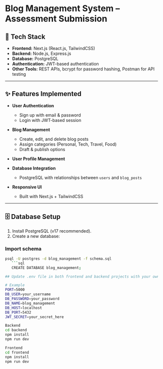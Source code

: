 # Blog Management System – Assessment Submission

## 🚀 Tech Stack
- **Frontend:** Next.js (React.js, TailwindCSS)
- **Backend:** Node.js, Express.js
- **Database:** PostgreSQL
- **Authentication:** JWT-based authentication
- **Other Tools:** REST APIs, bcrypt for password hashing, Postman for API testing

---

## ✨ Features Implemented
- **User Authentication**
  - Sign up with email & password
  - Login with JWT-based session

- **Blog Management**
  - Create, edit, and delete blog posts
  - Assign categories (Personal, Tech, Travel, Food)
  - Draft & publish options

- **User Profile Management**

- **Database Integration**
  - PostgreSQL with relationships between `users` and `blog_posts`

- **Responsive UI**
  - Built with Next.js + TailwindCSS

---

## 🗄️ Database Setup
1. Install PostgreSQL (v17 recommended).
2. Create a new database:
### Import schema
```bash
psql -U postgres -d blog_management -f schema.sql
   ```sql
   CREATE DATABASE blog_management;

## Update .env file in both frontend and backend projects with your own credentials:

# Example
PORT=5000
DB_USER=your_username
DB_PASSWORD=your_password
DB_NAME=blog_management
DB_HOST=localhost
DB_PORT=5432
JWT_SECRET=your_secret_here

Backend
cd backend
npm install
npm run dev

Frontend
cd frontend
npm install
npm run dev
